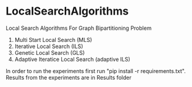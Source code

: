 # LocalSearchAlgorithms
Local Search Algorithms For Graph Bipartitioning Problem

1) Multi Start Local Search (MLS)
2) Iterative Local Search (ILS)
3) Genetic Local Search (GLS)
4) Adaptive Iteratice Local Search (adaptive ILS)

In order to run the experiments first run "pip install -r requirements.txt".
Results from the experiments are in Results folder